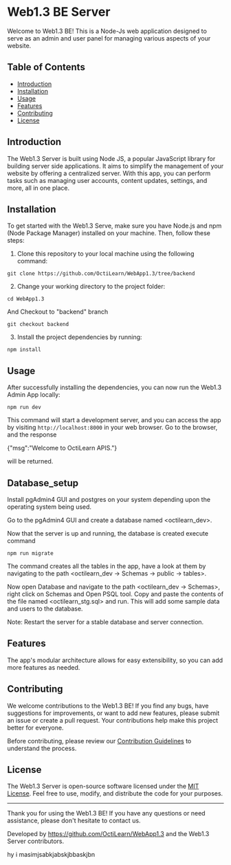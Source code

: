 # Web1.3 BE Server

Welcome to Web1.3 BE! This is a Node-Js web application designed to serve as an admin and user panel for managing various aspects of your website.

## Table of Contents

- [Introduction](#introduction)
- [Installation](#installation)
- [Usage](#usage)
- [Features](#features)
- [Contributing](#contributing)
- [License](#license)

## Introduction

The Web1.3 Server is built using Node JS, a popular JavaScript library for building server side applications. It aims to simplify the management of your website by offering a centralized server. With this app, you can perform tasks such as managing user accounts, content updates, settings, and more, all in one place.

## Installation

To get started with the Web1.3 Serve, make sure you have Node.js and npm (Node Package Manager) installed on your machine. Then, follow these steps:

1. Clone this repository to your local machine using the following command:

`git clone https://github.com/OctiLearn/WebApp1.3/tree/backend`

2. Change your working directory to the project folder:

`cd WebApp1.3`

And Checkout to "backend" branch

`git checkout backend`

3. Install the project dependencies by running:

`npm install`

## Usage

After successfully installing the dependencies, you can now run the Web1.3 Admin App locally:

`npm run dev`

This command will start a development server, and you can access the app by visiting `http://localhost:8000` in your web browser. Go to the browser, and the response 

{"msg":"Welcome to OctiLearn APIS."}

will be returned.

## Database_setup

Install pgAdmin4 GUI and postgres on your system depending upon the operating system being used.

Go to the pgAdmin4 GUI and create a database named <octilearn_dev>. 

Now that the server is up and running, the database is created execute command

`npm run migrate`

The command creates all the tables in the app, have a look at them by navigating to the path
<octilearn_dev -> Schemas -> public -> tables>.

Now open Database and navigate to the path <octilearn_dev -> Schemas>, right click on Schemas and Open PSQL tool. Copy and paste the contents of the file named <octilearn_stg.sql> and run. This will add some sample data and users to the database.

Note: Restart the server for a stable database and server connection.

## Features

The app's modular architecture allows for easy extensibility, so you can add more features as needed.

## Contributing

We welcome contributions to the Web1.3 BE! If you find any bugs, have suggestions for improvements, or want to add new features, please submit an issue or create a pull request. Your contributions help make this project better for everyone.

Before contributing, please review our [Contribution Guidelines](CONTRIBUTING.md) to understand the process.

## License

The Web1.3 Server is open-source software licensed under the [MIT License](LICENSE). Feel free to use, modify, and distribute the code for your purposes.

---

Thank you for using the Web1.3 BE! If you have any questions or need assistance, please don't hesitate to contact us.

Developed by https://github.com/OctiLearn/WebApp1.3 and the Web1.3 Server contributors.



hy i masimjsabkjabskjbbaskjbn
